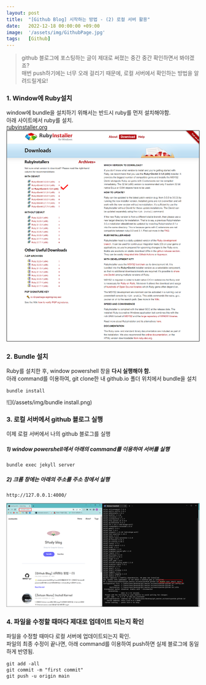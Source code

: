 ```yaml
---
layout: post
title:  "[Github Blog] 시작하는 방법 - (2) 로컬 서버 활용"
date:   2022-12-18 00:00:00 +09:00
image:  '/assets/img/GithubPage.jpg'
tags:   [Github]
---
```


> github 블로그에 포스팅하는 글이 제대로 써졌는 중간 중간 확인하면서 봐야겠죠?  
  매번 push하기에는 너무 오래 걸리기 때문에, 로컬 서버에서 확인하는 방법을 알려드릴게요!

### **1. Window에 Ruby설치**
window에 bundle을 설치하기 위해서는 반드시 ruby를 먼저 설치해야함.  
아래 사이트에서 ruby를 설치.  
[rubyinstaller.org](https://rubyinstaller.org/downloads/)
![](/assets/img/ruby.png)


### **2. Bundle 설치**
Ruby를 설치한 후, window powershell 창을 **다시 실행해야 함.**  
아래 command를 이용하여, git clone한 내 github.io 폴더 위치에서 bundle을 설치
```shell
bundle install
```
![](/assets/img/bundle install.png)


### **3. 로컬 서버에서 github 블로그 실행**
이제 로컬 서버에서 나의 github 블로그를 실행
##### 1) window powershell에서 아래의 command를 이용하여 서버를 실행
```shell
bundle exec jekyll server
```
##### 2) 크롬 창에는 아래의 주소를 주소 창에서 실행
```shell
http://127.0.0.1:4000/
```
![](/assets/img/localserver.png)


### **4. 파일을 수정할 때마다 제대로 업데이트 되는지 확인**
파일을 수정할 때마다 로컬 서버에 업데이트되는지 확인.  
파일의 최종 수정이 끝나면, 아래 command를 이용하여 push하면 실제 블로그에 동일하게 반영됨.
```shell
git add -all
git commit -m "first commit"
git push -u origin main
```

